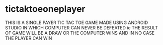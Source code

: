 # tictaktoeoneplayer
THIS IS A SINGLE PAYER TIC TAC TOE GAME MADE USING ANDROID STUDIO IN WHICH COMPUTER CAN NEVER BE DEFEATED ie THE RESULT OF GAME WILL BE A DRAW OR THE COMPUTER WINS AND IN NO CASE THE PLAYER CAN WIN
